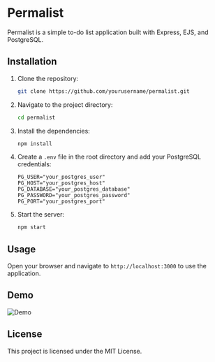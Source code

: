 # Permalist

Permalist is a simple to-do list application built with Express, EJS, and PostgreSQL.

## Installation

1. Clone the repository:
   ```sh
   git clone https://github.com/yourusername/permalist.git
   ```
2. Navigate to the project directory:
   ```sh
   cd permalist
   ```
3. Install the dependencies:
   ```sh
   npm install
   ```
4. Create a `.env` file in the root directory and add your PostgreSQL credentials:
   ```properties
   PG_USER="your_postgres_user"
   PG_HOST="your_postgres_host"
   PG_DATABASE="your_postgres_database"
   PG_PASSWORD="your_postgres_password"
   PG_PORT="your_postgres_port"
   ```
5. Start the server:
   ```sh
   npm start
   ```

## Usage

Open your browser and navigate to `http://localhost:3000` to use the application.

## Demo

![Demo](path/to/demo.gif)

## License

This project is licensed under the MIT License.

